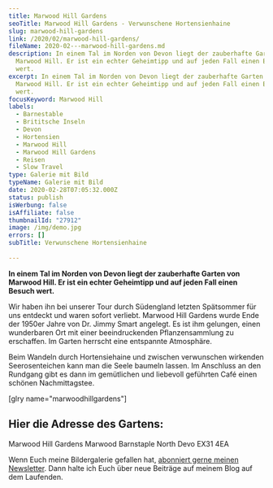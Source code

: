 ```yaml
---
title: Marwood Hill Gardens
seoTitle: Marwood Hill Gardens - Verwunschene Hortensienhaine
slug: marwood-hill-gardens
link: /2020/02/marwood-hill-gardens/
fileName: 2020-02---marwood-hill-gardens.md
description: In einem Tal im Norden von Devon liegt der zauberhafte Garten von
  Marwood Hill. Er ist ein echter Geheimtipp und auf jeden Fall einen Besuch
  wert.
excerpt: In einem Tal im Norden von Devon liegt der zauberhafte Garten von
  Marwood Hill. Er ist ein echter Geheimtipp und auf jeden Fall einen Besuch
  wert.
focusKeyword: Marwood Hill
labels:
  - Barnestable
  - Brititsche Inseln
  - Devon
  - Hortensien
  - Marwood Hill
  - Marwood Hill Gardens
  - Reisen
  - Slow Travel
type: Galerie mit Bild
typeName: Galerie mit Bild
date: 2020-02-28T07:05:32.000Z
status: publish
isWerbung: false
isAffiliate: false
thumbnailId: "27912"
image: /img/demo.jpg
errors: []
subTitle: Verwunschene Hortensienhaine
  
---
```


**In einem Tal im Norden von Devon liegt der zauberhafte Garten von Marwood
Hill. Er ist ein echter Geheimtipp und auf jeden Fall einen Besuch wert.**

Wir haben ihn bei unserer Tour durch Südengland letzten Spätsommer für uns
entdeckt und waren sofort verliebt. Marwood Hill Gardens wurde Ende der 1950er
Jahre von Dr. Jimmy Smart angelegt. Es ist ihm gelungen, einen wunderbaren Ort
mit einer beeindruckenden Pflanzensammlung zu erschaffen. Im Garten herrscht
eine entspannte Atmosphäre.

Beim Wandeln durch Hortensiehaine und zwischen verwunschen wirkenden
Seerosenteichen kann man die Seele baumeln lassen. Im Anschluss an den Rundgang
gibt es dann im gemütlichen und liebevoll geführten Café einen schönen
Nachmittagstee.

[glry name="marwoodhillgardens"]

## Hier die Adresse des Gartens:

Marwood Hill Gardens Marwood Barnstaple North Devo EX31 4EA

Wenn Euch meine Bildergalerie gefallen hat,
[abonniert gerne meinen Newsletter](#newsletter). Dann halte ich Euch über neue
Beiträge auf meinem Blog auf dem Laufenden.

  